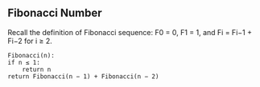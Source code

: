 ## Fibonacci Number

Recall the definition of Fibonacci sequence: F0 = 0, F1 = 1, and Fi = Fi−1 + Fi−2 for
i ≥ 2.

    Fibonacci(n):
    if n ≤ 1:
        return n
    return Fibonacci(n − 1) + Fibonacci(n − 2)
